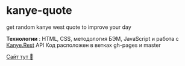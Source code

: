 # kanye-quote
get random kanye west quote to improve your day

**Технологии** : HTML, CSS, методология БЭМ, JavaScript и работа с [Kanye.Rest](https://api.kanye.rest/) API
Код расположен в ветках gh-pages и master

[Сайт тут 💛](https://lizavasina.github.io/kanye-quote/)
